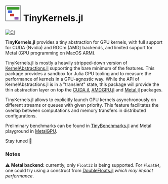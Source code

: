 <h1> <img src="docs/logo/logo_TinyKernels.png" alt="TinyKernels.jl" width="50"> TinyKernels.jl </h1>

[![CI](https://github.com/utkinis/TinyKernels.jl/actions/workflows/CI.yml/badge.svg)](https://github.com/utkinis/TinyKernels.jl/actions/workflows/CI.yml)

**TinyKernels.jl** provides a tiny abstraction for GPU kernels, with full support for CUDA (Nvidia) and ROCm (AMD) backends, and limited support for Metal (GPU programming on MacOS ARM).

TinyKernels.jl is mostly a heavily stripped-down version of [KernelAbstractions.jl](https://github.com/JuliaGPU/KernelAbstractions.jl) supporting the bare minimum of the features. This package provides a sandbox for Julia GPU tooling and to measure the performance of kernels in a GPU-agnostic way. While the API of KernelAbstractions.jl is in a "transient" state, this package will provide the thin abstraction layer on top the [CUDA.jl](https://github.com/JuliaGPU/CUDA.jl), [AMDGPU.jl](https://github.com/JuliaGPU/AMDGPU.jl) and [Metal.jl](https://github.com/JuliaGPU/Metal.jl) packages.

TinyKernels.jl allows to explicitly launch GPU kernels asynchronously on different streams or queues with given priority. This feature facilitates the overlap between computations and memory transfers in distributed configurations.

Preliminary benchmarks can be found in [TinyBenchmarks.jl](https://github.com/luraess/TinyBenchmarks.jl) and Metal playground in [MetalGPU](https://github.com/luraess/MetalGPU).

Stay tuned :rocket:


### Notes

⚠️ **Metal backend:** currently, only `Float32` is being supported. For `Float64`, one could try using a construct from [DoubleFloats.jl](https://github.com/JuliaMath/DoubleFloats.jl/blob/ef689ccbab37d84943e2533309d34c6665229cab/src/Double.jl#L30) _which may impact performance_.
